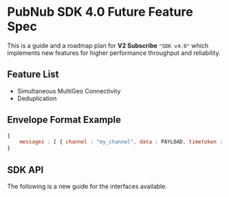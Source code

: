 # PubNub SDK 4.0 Future Feature Spec

This is a guide and a roadmap plan for **V2 Subscribe** `"SDK v4.0"`
which implements new features for higher performance 
throughput and reliability.

## Feature List

 - Simultaneous MultiGeo Connectivity
 - Deduplication

## Envelope Format Example

```javascript
{
    messages : [ { channel : "my_channel", data : PAYLOAD, timetoken : "13437561957685947" } ]
}
```

## SDK API

The following is a new guide for the interfaces available.
